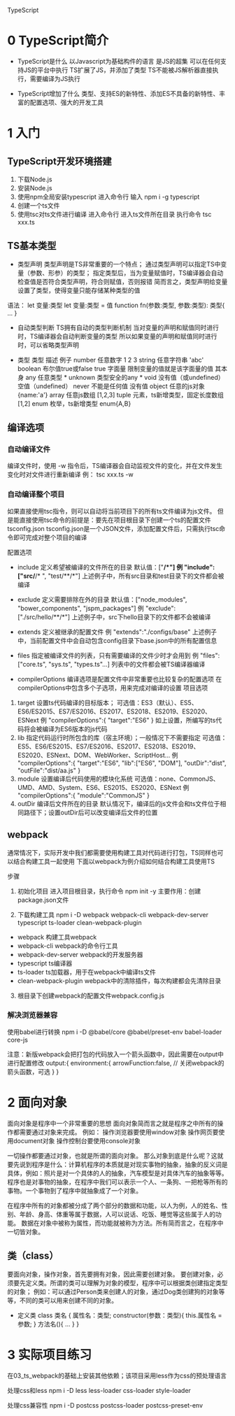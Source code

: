 TypeScript



# 0 TypeScript简介

- TypeScript是什么
以Javascript为基础构件的语言
是JS的超集
可以在任何支持JS的平台中执行
TS扩展了JS，并添加了类型
TS不能被JS解析器直接执行，需要编译为JS执行

- TypeScript增加了什么
类型、支持ES的新特性、添加ES不具备的新特性、丰富的配置选项、强大的开发工具





# 1 入门


## TypeScript开发环境搭建

1. 下载Node.js
2. 安装Node.js
3. 使用npm全局安装typescript
  进入命令行
  输入 npm i -g typescript
4. 创建一个ts文件
5. 使用tsc对ts文件进行编译
  进入命令行
  进入ts文件所在目录
  执行命令 tsc xxx.ts



## TS基本类型

- 类型声明
类型声明是TS非常重要的一个特点；
通过类型声明可以指定TS中变量（参数、形参）的类型；
指定类型后，当为变量赋值时，TS编译器会自动检查值是否符合类型声明，符合则赋值，否则报错
简而言之，类型声明给变量设置了类型，使得变量只能存储某种类型的值

语法：
let 变量:类型
let 变量:类型 = 值
function fn(参数:类型, 参数:类型): 类型{
  ...
}

- 自动类型判断
TS拥有自动的类型判断机制
当对变量的声明和赋值同时进行时，TS编译器会自动判断变量的类型
所以如果变量的声明和赋值同时进行时，可以省略类型声明

- 类型
类型        描述                           例子
number    任意数字                         1 2 3
string    任意字符串                       'abc'
boolean   布尔值true或false                true
字面量    限制变量的值就是该字面量的值      其本身
any       任意类型                          *
unknown   类型安全的any                     *
void      没有值（或undefined）            空值（undefined）
never     不能是任何值                     没有值
object    任意的js对象                     {name:'a'}
array     任意js数组                       [1,2,3]
tuple     元素，ts新增类型，固定长度数组    [1,2]
enum      枚举，ts新增类型                 enum{A,B}



## 编译选项

### 自动编译文件
编译文件时，使用 -w 指令后，TS编译器会自动监视文件的变化，并在文件发生变化时对文件进行重新编译
例： tsc xxx.ts -w

### 自动编译整个项目
如果直接使用tsc指令，则可以自动将当前项目下的所有ts文件编译为js文件。
但是能直接使用tsc命令的前提是：要先在项目根目录下创建一个ts的配置文件tsconfig.json
tsconfig.json是一个JSON文件，添加配置文件后，只需执行tsc命令即可完成对整个项目的编译

配置选项
- include
定义希望被编译的文件所在的目录
默认值：["**/*"]
例
   "include":["src/**/* ", "test/**/*"]
   上述例子中，所有src目录和test目录下的文件都会被编译

- exclude
定义需要排除在外的目录
默认值：["node_modules", "bower_components", "jspm_packages"]
例
 "exclude":["./src/hello/**/*"]
  上述例子中，src下hello目录下的文件都不会被编译

- extends
定义被继承的配置文件
例
 "extends":"./configs/base"
  上述例子中，当前配置文件中会自动包含config目录下base.json中的所有配置信息

- files
指定被编译文件的列表，只有需要编译的文件少时才会用到
例
 "files":["core.ts", "sys.ts", "types.ts"...]
  列表中的文件都会被TS编译器编译

- compilerOptions
编译选项是配置文件中非常重要也比较复杂的配置选项
在compilerOptions中包含多个子选项，用来完成对编译的设置
项目选项
1. target
   设置ts代码编译的目标版本；
   可选值：ES3（默认）、ES5、ES6/ES2015、ES7/ES2016、ES2017、ES2018、ES2019、ES2020、ESNext
 例
  "compilerOptions":{
    "target":"ES6"
  }
  如上设置，所编写的ts代码将会被编译为ES6版本的js代码
2. lib
  指定代码运行时所包含的库（宿主环境）；一般情况下不需要指定
  可选值：ES5、ES6/ES2015、ES7/ES2016、ES2017、ES2018、ES2019、ES2020、ESNext、DOM、WebWorker、ScriptHost...
 例
  "compilerOptions":{
    "target":"ES6",
    "lib":["ES6", "DOM"],
    "outDir":"dist",
    "outFile":"dist/aa.js"
  }
3. module
设置编译后代码使用的模块化系统
可选值：none、CommonJS、UMD、AMD、System、ES6、ES2015、ES2020、ESNext
例
 "compilerOptions":{
   "module":"CommonJS"
 }
4. outDir
编译后文件所在的目录
默认情况下，编译后的js文件会和ts文件位于相同路径下；设置outDir后可以改变编译后文件的位置


## webpack
通常情况下，实际开发中我们都需要使用构建工具对代码进行打包，TS同样也可以结合构建工具一起使用
下面以webpack为例介绍如何结合构建工具使用TS

步骤
1. 初始化项目
进入项目根目录，执行命令 npm init -y
主要作用：创建package.json文件

2. 下载构建工具
npm i -D webpack webpack-cli webpack-dev-server typescript ts-loader clean-webpack-plugin

- webpack
构建工具webpack 
- webpack-cli
webpack的命令行工具
- webpack-dev-server
webpack的开发服务器
- typescript
ts编译器
- ts-loader
ts加载器，用于在webpack中编译ts文件
- clean-webpack-plugin
webpack中的清除插件，每次构建都会先清除目录

3. 根目录下创建webpack的配置文件webpack.config.js

### 解决浏览器兼容
使用babel进行转换
npm i -D @babel/core @babel/preset-env babel-loader core-js

注意：新版webpack会把打包的代码放入一个箭头函数中，因此需要在output中进行配置修改
output:{
  environment:{
    arrowFunction:false, // 关闭webpack的箭头函数，可选
  }
}





# 2 面向对象
面向对象是程序中一个非常重要的思想
面向对象简而言之就是程序之中所有的操作都需要通过对象来完成。
例如：
  操作浏览器要使用window对象
  操作网页要使用document对象
  操作控制台要使用console对象

一切操作都要通过对象，也就是所谓的面向对象。
那么对象到底是什么呢？这就要先说到程序是什么：计算机程序的本质就是对现实事物的抽象，抽象的反义词是具体，例如：照片是对一个具体的人的抽象，汽车模型是对具体汽车的抽象等等。
程序也是对事物的抽象，在程序中我们可以表示一个人、一条狗、一把枪等所有的事物。一个事物到了程序中就抽象成了一个对象。

在程序中所有的对象都被分成了两个部分的数据和功能，以人为例，人的姓名、性别、年龄、身高、体重等属于数据，人可以说话、吃饭、睡觉等这些属于人的功能。
数据在对象中被称为属性，而功能就被称为方法。所有简而言之，在程序中一切皆对象。



## 类（class）
要面向对象，操作对象，首先要拥有对象，因此需要创建对象。
要创建对象，必须要先定义类。所谓的类可以理解为对象的模型，程序中可以根据类创建指定类型的对象；
例如：可以通过Person类来创建人的对象，通过Dog类创建狗的对象等等，不同的类可以用来创建不同的对象。

- 定义类
class 类名 {
  属性名：类型;
  constructor(参数：类型){
    this.属性名 = 参数;
  }
  方法名(){
    ...
  }
}





# 3 实际项目练习
在03_ts_webpack的基础上安装其他依赖；该项目采用less作为css的预处理语言

处理css和less
npm i -D less less-loader css-loader style-loader

处理css兼容性
npm i -D postcss postcss-loader postcss-preset-env
